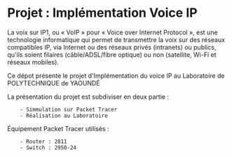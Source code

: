 
# Projet : Implémentation Voice IP 

La voix sur IP1, ou « VoIP » pour « Voice over Internet Protocol », est une technologie informatique qui permet de transmettre la voix sur des réseaux compatibles IP, via Internet ou des réseaux privés (intranets) ou publics, qu'ils soient filaires (câble/ADSL/fibre optique) ou non (satellite, Wi-Fi et réseaux mobiles). 

Ce dépot présente le projet d'Implémentation du voice IP au Laboratoire de POLYTECHNIQUE de YAOUNDÉ

La présentation du projet est subdiviser en deux partie :

        - Simmulation sur Packet Tracer 
        - Réalisation au Laboratoire 

Équipement Packet Tracer utilisés : 

        - Router : 2811
        - Switch : 2950-24
